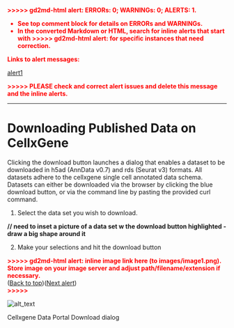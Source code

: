 <p style="color: red; font-weight: bold">>>>>>  gd2md-html alert:  ERRORs: 0; WARNINGs: 0; ALERTS: 1.</p>
<ul style="color: red; font-weight: bold"><li>See top comment block for details on ERRORs and WARNINGs. <li>In the converted Markdown or HTML, search for inline alerts that start with >>>>>  gd2md-html alert:  for specific instances that need correction.</ul>

<p style="color: red; font-weight: bold">Links to alert messages:</p><a href="#gdcalert1">alert1</a>

<p style="color: red; font-weight: bold">>>>>> PLEASE check and correct alert issues and delete this message and the inline alerts.<hr></p>



# Downloading Published Data on CellxGene

Clicking the download button launches a dialog that enables a dataset to be downloaded in h5ad (AnnData v0.7) and rds (Seurat v3) formats. All datasets adhere to the cellxgene single cell annotated data schema. Datasets can either be downloaded via the browser by clicking the blue download button, or via the command line by pasting the provided curl command.



1. Select the data set you wish to download.

**// need to inset a picture of a data set w the download button highlighted - draw a big shape around it**



2. Make your selections and hit the download button



<p id="gdcalert1" ><span style="color: red; font-weight: bold">>>>>>  gd2md-html alert: inline image link here (to images/image1.png). Store image on your image server and adjust path/filename/extension if necessary. </span><br>(<a href="#">Back to top</a>)(<a href="#gdcalert2">Next alert</a>)<br><span style="color: red; font-weight: bold">>>>>> </span></p>


![alt_text](images/image1.png "image_tooltip")


Cellxgene Data Portal Download dialog
